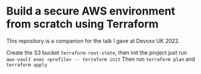 # Build a secure AWS environment from scratch using Terraform

This repository is a companion for the talk I gave at Devoxx UK 2022.

Create the S3 bucket `terraform-root-state`, then init the project just run `aws-vault exec <profile> -- terraform init`
Then run `terraform plan` and `terraform apply`
